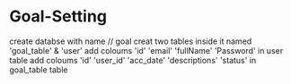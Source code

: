 # Goal-Setting

create databse with name // goal
creat two tables inside it named 'goal_table' & 'user'
add coloums 'id' 'email' 'fullName' 'Password' in user table
add coloums 'id' 'user_id' 'acc_date' 'descriptions' 'status' in goal_table table
